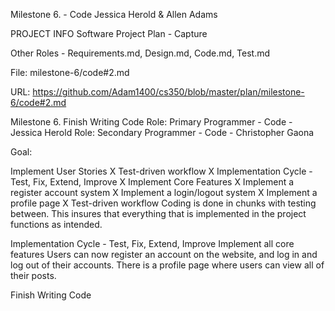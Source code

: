 Milestone 6. - Code
Jessica Herold & Allen Adams

PROJECT INFO
Software Project Plan - Capture

Other Roles - Requirements.md, Design.md, Code.md, Test.md

File: milestone-6/code#2.md

URL: https://github.com/Adam1400/cs350/blob/master/plan/milestone-6/code#2.md

Milestone 6. Finish Writing Code
Role: Primary Programmer - Code - Jessica Herold Role: Secondary Programmer - Code - Christopher Gaona

Goal: 

Implement User Stories X
Test-driven workflow X
Implementation Cycle - Test, Fix, Extend, Improve X
Implement Core Features X
Implement a register account system X
Implement a login/logout system X
Implement a profile page X
Test-driven workflow
Coding is done in chunks with testing between. This insures that everything that is implemented in the project functions as intended.

Implementation Cycle - Test, Fix, Extend, Improve
Implement all core features
Users can now register an account on the website, and log in and log out of their accounts. There is a profile page where users can view all of their posts.

Finish Writing Code
